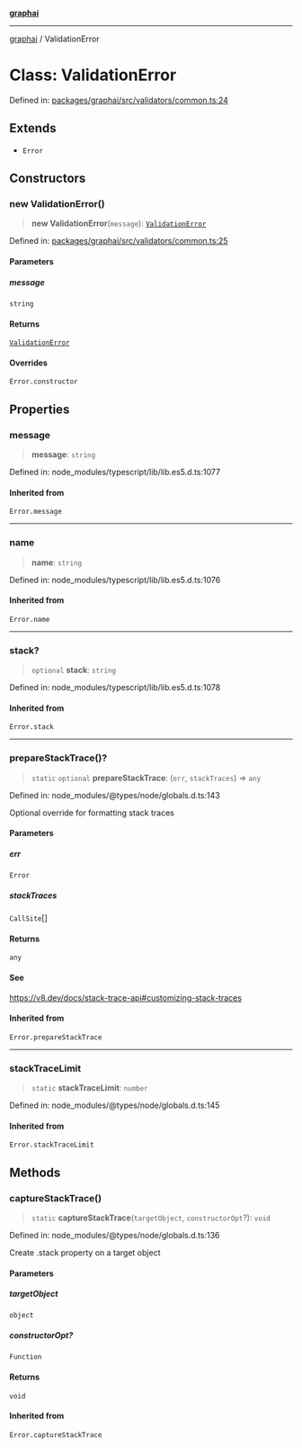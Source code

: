 [**graphai**](../README.md)

***

[graphai](../globals.md) / ValidationError

# Class: ValidationError

Defined in: [packages/graphai/src/validators/common.ts:24](https://github.com/kawamataryo/graphai/blob/e8a7b825cfe5b60039202cad9c90359642833517/packages/graphai/src/validators/common.ts#L24)

## Extends

- `Error`

## Constructors

### new ValidationError()

> **new ValidationError**(`message`): [`ValidationError`](ValidationError.md)

Defined in: [packages/graphai/src/validators/common.ts:25](https://github.com/kawamataryo/graphai/blob/e8a7b825cfe5b60039202cad9c90359642833517/packages/graphai/src/validators/common.ts#L25)

#### Parameters

##### message

`string`

#### Returns

[`ValidationError`](ValidationError.md)

#### Overrides

`Error.constructor`

## Properties

### message

> **message**: `string`

Defined in: node\_modules/typescript/lib/lib.es5.d.ts:1077

#### Inherited from

`Error.message`

***

### name

> **name**: `string`

Defined in: node\_modules/typescript/lib/lib.es5.d.ts:1076

#### Inherited from

`Error.name`

***

### stack?

> `optional` **stack**: `string`

Defined in: node\_modules/typescript/lib/lib.es5.d.ts:1078

#### Inherited from

`Error.stack`

***

### prepareStackTrace()?

> `static` `optional` **prepareStackTrace**: (`err`, `stackTraces`) => `any`

Defined in: node\_modules/@types/node/globals.d.ts:143

Optional override for formatting stack traces

#### Parameters

##### err

`Error`

##### stackTraces

`CallSite`[]

#### Returns

`any`

#### See

https://v8.dev/docs/stack-trace-api#customizing-stack-traces

#### Inherited from

`Error.prepareStackTrace`

***

### stackTraceLimit

> `static` **stackTraceLimit**: `number`

Defined in: node\_modules/@types/node/globals.d.ts:145

#### Inherited from

`Error.stackTraceLimit`

## Methods

### captureStackTrace()

> `static` **captureStackTrace**(`targetObject`, `constructorOpt`?): `void`

Defined in: node\_modules/@types/node/globals.d.ts:136

Create .stack property on a target object

#### Parameters

##### targetObject

`object`

##### constructorOpt?

`Function`

#### Returns

`void`

#### Inherited from

`Error.captureStackTrace`
